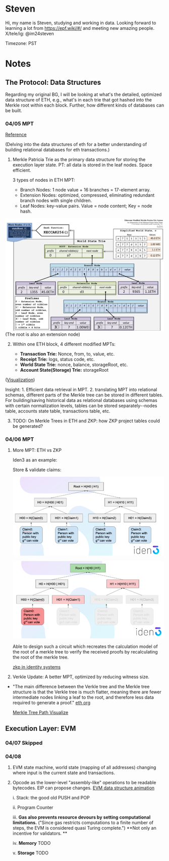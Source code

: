 # Steven

Hi, my name is Steven, studying and working in data. Looking forward to learning a lot from https://epf.wiki/#/ and meeting new amazing people. 
X/tele/ig: @im24steven

Timezone: PST

# Notes


## The Protocol: Data Structures

Regarding my original BG, I will be looking at what's the detailed, optimized data structure of ETH, e.g., what's in each trie that got hashed into the Merkle root within each block. Further, how different kinds of databases can be built.  

### 04/05 MPT

[Reference](https://epf.wiki/#/wiki/protocol/data-structures?id=data-structures-in-ethereum)



(Delving into the data structures of eth for a better understanding of building relational databases for eth transactions.)

1. Merkle Patricia Trie as the primary data structure for storing the execution layer state. PT: all data is stored in the leaf nodes. Space efficient.

	3 types of nodes in ETH MPT:
	
	- Branch Nodes: 1 node value + 16 branches = 17-element array. 
	- Extension Nodes: optimized, compressed, eliminating redundant branch nodes with single children.
	- Leaf Nodes: key-value pairs. Value = node content; Key = node hash.

![MPT](https://github.com/WildcatsC/eth-projects/blob/main/assets-pics/ETH-MPT.jpg)
(The root is also an extension node)

2. Within one ETH block, 4 different modified MPTs:

 	- **Transaction Trie:** Nonce, from, to, value, etc.
	- **Receipt Trie:** logs, status code, etc.
	- **World State Trie:** nonce, balance, storageRoot, etc.
	- **Account State(Storage) Trie:** storageRoot

([Visualization](https://epf.wiki/#/wiki/protocol/data-structures))

Insight: 1. Efficient data retrieval in MPT. 2. translating MPT into relational schemas, different parts of the Merkle tree can be stored in different tables. For building/saving historical data as relational databases using schemas with certain normalization levels, tables can be stored separately--nodes table, accounts state table, transactions table, etc. 

3. TODO: On Merkle Trees in ETH and ZKP: how ZKP project tables could be generated?

### 04/06 MPT

1. More MPT: ETH vs ZKP

	Iden3 as an example:

	Store & validate claims:
	
	![zkp-mt1](https://github.com/WildcatsC/eth-projects/blob/main/assets-pics/ZKP3.png)

	![zkp-mt2](https://github.com/WildcatsC/eth-projects/blob/main/assets-pics/ZKP4.png)

	Able to design such a circuit which recreates the calculation model of the root of a merkle tree to verify the received proofs by recalculating the root of the merkle tree.

	[zkp in identity systems](https://github.com/WebOfTrustInfo/rwot8-barcelona/blob/master/topics-and-advance-readings/Zero-knowledge-Proofs.md)
	
   
2. Verkle Update: A better MPT, optimized by reducing witness size.

 - "The main difference between the Verkle tree and the Merkle tree structure is that the Verkle tree is much flatter, meaning there are fewer intermediate nodes linking a leaf to the root, and therefore less data required to generate a proof." [eth org](https://ethereum.org/en/roadmap/verkle-trees/)
	
	[Merkle Tree Path Visualize](https://efficient-merkle-trees.netlify.app)

## Execution Layer: EVM

### 04/07 Skipped

### 04/08 

1. EVM state machine, world state (mapping of all addresses) changing where input is the current state and transactions.
2. Opcode as the lower-level "assembly-like" operations to be readable bytecodes. EIP can propose changes. [EVM data structure animation](https://epf.wiki/#/wiki/EL/evm)
	
 	i. Stack: the good old PUSH and POP
	
 	ii. Program Counter
	
 	iii. **Gas also prevents resource devours by setting computational limitations.** ("Since gas restricts computations to a finite number of steps, the EVM is considered quasi Turing complete.") **Not only an incentive for validators. **
	
 	iv. **Memory** TODO
	
 	v. **Storage** TODO

 








